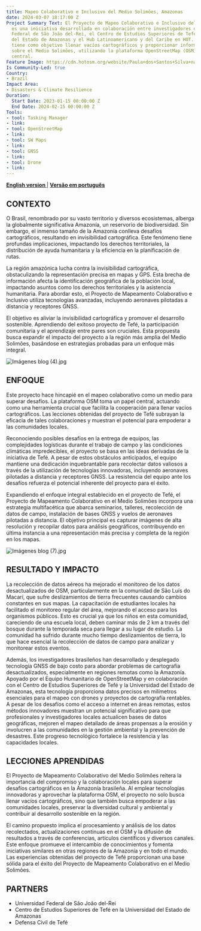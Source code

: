 ```yaml
---
title: Mapeo Colaborativo e Inclusivo del Medio Solimões, Amazonas
date: 2024-03-07 18:17:00 Z
Project Summary Text: El Proyecto de Mapeo Colaborativo e Inclusivo del Medio Solimões
  es una iniciativa desarrollada en colaboración entre investigadores de la Universidad
  Federal de São João del-Rei, el Centro de Estudios Superiores de Tefé en la Universidad
  del Estado de Amazonas y el Hub Latinoamericano y del Caribe en HOT. Este proyecto
  tiene como objetivo llenar vacíos cartográficos y proporcionar información precisa
  sobre el Medio Solimões, utilizando la plataforma OpenStreetMap (OSM) como una herramienta
  central.
Feature Image: https://cdn.hotosm.org/website/Paula+dos+Santos+Silva+na+Amazo%CC%82nia.jpg
Is Community-Led: true
Country:
- Brazil
Impact Area:
- Disasters & Climate Resilience
Duration:
  Start Date: 2023-01-15 00:00:00 Z
  End Date: 2024-02-15 00:00:00 Z
Tools:
- tool: Tasking Manager
- link: 
- tool: OpenStreetMap
- link: 
- tool: SW Maps
- link: 
- tool: GNSS
- link: 
- tool: Drone
- link: 
---
```


**[English version 
](https://www.hotosm.org/projects/collaborative-and-inclusive-mapping-of-the-middle-solimoes/)** | **[Versão em português](https://www.hotosm.org/projects/mapeamento-colaborativo-e-inclusivo-do-medio-solimoes-amazonia/)**

## **CONTEXTO**
O Brasil, renombrado por su vasto territorio y diversos ecosistemas, alberga la globalmente significativa Amazonía, un reservorio de biodiversidad. Sin embargo, el inmenso tamaño de la Amazonía conlleva desafíos cartográficos, resultando en invisibilidad cartográfica. Este fenómeno tiene profundas implicaciones, impactando los derechos territoriales, la distribución de ayuda humanitaria y la eficiencia en la planificación de rutas.

La región amazónica lucha contra la invisibilidad cartográfica, obstaculizando la representación precisa en mapas y GPS. Esta brecha de información afecta la identificación geográfica de la población local, impactando asuntos como los derechos territoriales y la asistencia humanitaria. Para abordar esto, el Proyecto de Mapeamento Colaborativo e Inclusivo utiliza tecnologías avanzadas, incluyendo aeronaves pilotadas a distancia y receptores GNSS.

El objetivo es aliviar la invisibilidad cartográfica y promover el desarrollo sostenible. Aprendiendo del exitoso proyecto de Tefé, la participación comunitaria y el aprendizaje entre pares son cruciales. Esta propuesta busca expandir el impacto del proyecto a la región más amplia del Medio Solimões, basándose en estrategias probadas para un enfoque más integral.

![Imágenes blog (4).jpg](/uploads/Ima%CC%81genes%20blog%20(4).jpg)

## **ENFOQUE**
Este proyecto hace hincapié en el mapeo colaborativo como un medio para superar desafíos. La plataforma OSM toma un papel central, actuando como una herramienta crucial que facilita la cooperación para llenar vacíos cartográficos. Las lecciones obtenidas del proyecto de Tefé subrayan la eficacia de tales colaboraciones y muestran el potencial para empoderar a las comunidades locales.

Reconociendo posibles desafíos en la entrega de equipos, las complejidades logísticas durante el trabajo de campo y las condiciones climáticas impredecibles, el proyecto se basa en las ideas derivadas de la iniciativa de Tefé. A pesar de estos obstáculos anticipados, el equipo mantiene una dedicación inquebrantable para recolectar datos valiosos a través de la utilización de tecnologías innovadoras, incluyendo aeronaves pilotadas a distancia y receptores GNSS. La resistencia del equipo ante los desafíos refuerza el potencial inherente del proyecto para el éxito.

Expandiendo el enfoque integral establecido en el proyecto de Tefé, el Proyecto de Mapeamento Colaborativo en el Medio Solimões incorpora una estrategia multifacética que abarca seminarios, talleres, recolección de datos de campo, instalación de bases GNSS y vuelos de aeronaves pilotadas a distancia. El objetivo principal es capturar imágenes de alta resolución y recopilar datos para análisis geográficos, contribuyendo en última instancia a una representación más precisa y completa de la región en los mapas.

![Imágenes blog (7).jpg](/uploads/Ima%CC%81genes%20blog%20(7).jpg)

## **RESULTADO Y IMPACTO**
La recolección de datos aéreos ha mejorado el monitoreo de los datos desactualizados de OSM, particularmente en la comunidad de São Luís do Macarí, que sufre deslizamientos de tierra frecuentes causando cambios constantes en sus mapas. La capacitación de estudiantes locales ha facilitado el monitoreo regular del área, mejorando el acceso para los organismos públicos. Esto es crucial ya que los niños en esta comunidad, careciendo de una escuela local, deben caminar más de 2 km a través del bosque durante la temporada seca para llegar a su lugar de estudio. La comunidad ha sufrido durante mucho tiempo deslizamientos de tierra, lo que hace esencial la recolección de datos de campo para analizar y monitorear estos eventos.

Además, los investigadores brasileños han desarrollado y desplegado tecnología GNSS de bajo costo para abordar problemas de cartografía desactualizados, especialmente en regiones remotas como la Amazonía. Apoyado por el Equipo Humanitario de OpenStreetMap y en colaboración con el Centro de Estudios Superiores de Tefé y la Universidad del Estado de Amazonas, esta tecnología proporciona datos precisos en milímetros esenciales para el mapeo con drones y proyectos de cartografía rentables. A pesar de los desafíos como el acceso a internet en áreas remotas, estos métodos innovadores muestran un potencial significativo para que profesionales y investigadores locales actualicen bases de datos geográficas, mejoren el mapeo detallado de áreas propensas a la erosión y involucren a las comunidades en la gestión ambiental y la prevención de desastres. Este progreso tecnológico fortalece la resistencia y las capacidades locales.

## **LECCIONES APRENDIDAS**
El Proyecto de Mapeamento Colaborativo del Medio Solimões reitera la importancia del compromiso y la colaboración locales para superar desafíos cartográficos en la Amazonía brasileña. Al emplear tecnologías innovadoras y aprovechar la plataforma OSM, el proyecto no solo busca llenar vacíos cartográficos, sino que también busca empoderar a las comunidades locales, preservar la diversidad cultural y ambiental y contribuir al desarrollo sostenible en la región.

El camino propuesto implica el procesamiento y análisis de los datos recolectados, actualizaciones continuas en el OSM y la difusión de resultados a través de conferencias, artículos científicos y diversos canales. Este enfoque promueve el intercambio de conocimientos y fomenta iniciativas similares en otras regiones de la Amazonía y en todo el mundo. Las experiencias obtenidas del proyecto de Tefé proporcionan una base sólida para el éxito del Proyecto de Mapeamento Colaborativo en el Medio Solimões.

## **PARTNERS**
* Universidad Federal de São João del-Rei
* Centro de Estudios Superiores de Tefé en la Universidad del Estado de Amazonas
* Defensa Civil de Tefé